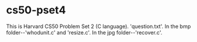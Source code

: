 # cs50-pset4

This is Harvard CS50 Problem Set 2 (C language). 'question.txt'. In the bmp folder--'whodunit.c' and 'resize.c'. In the jpg folder--'recover.c'.
